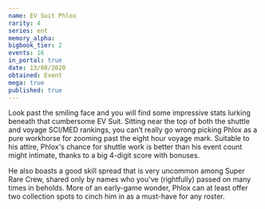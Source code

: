 ```yaml
---
name: EV Suit Phlox
rarity: 4
series: ent
memory_alpha:
bigbook_tier: 2
events: 16
in_portal: true
date: 13/08/2020
obtained: Event
mega: true
published: true
---
```


Look past the smiling face and you will find some impressive stats lurking beneath that cumbersome EV Suit. Sitting near the top of both the shuttle and voyage SCI/MED rankings, you can’t really go wrong picking Phlox as a pure workhorse for zooming past the eight hour voyage mark. Suitable to his attire, Phlox's chance for shuttle work is better than his event count might intimate, thanks to a big 4-digit score with bonuses.

He also boasts a good skill spread that is very uncommon among Super Rare Crew, shared only by names who you've (rightfully) passed on many times in beholds. More of an early-game wonder, Phlox can at least offer two collection spots to cinch him in as a must-have for any roster.
